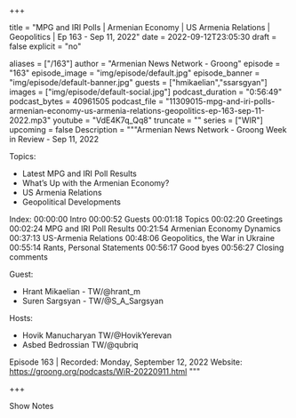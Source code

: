 
+++

title = "MPG and IRI Polls | Armenian Economy | US Armenia Relations | Geopolitics | Ep 163 - Sep 11, 2022"
date = 2022-09-12T23:05:30
draft = false
explicit = "no"

aliases = ["/163"]
author = "Armenian News Network - Groong"
episode = "163"
episode_image = "img/episode/default.jpg"
episode_banner = "img/episode/default-banner.jpg"
guests = ["hmikaelian","ssarsgyan"]
images = ["img/episode/default-social.jpg"]
podcast_duration = "0:56:49"
podcast_bytes = 40961505
podcast_file = "11309015-mpg-and-iri-polls-armenian-economy-us-armenia-relations-geopolitics-ep-163-sep-11-2022.mp3"
youtube = "VdE4K7q_Qq8"
truncate = ""
series = ["WIR"]
upcoming = false
Description = """Armenian News Network - Groong Week in Review - Sep 11, 2022

Topics:
* Latest MPG and IRI Poll Results
* What’s Up with the Armenian Economy?
* US Armenia Relations
* Geopolitical Developments

Index:
00:00:00 Intro
00:00:52 Guests
00:01:18 Topics
00:02:20 Greetings
00:02:24 MPG and IRI Poll Results
00:21:54 Armenian Economy Dynamics
00:37:13 US-Armenia Relations
00:48:06 Geopolitics, the War in Ukraine
00:55:14 Rants, Personal Statements
00:56:17 Good byes
00:56:27 Closing comments

Guest:
* Hrant Mikaelian - TW/@hrant_m
* Suren Sargsyan - TW/@S_A_Sargsyan

Hosts:
* Hovik Manucharyan TW/@HovikYerevan
* Asbed Bedrossian TW/@qubriq

Episode 163 | Recorded: Monday, September 12, 2022
Website: https://groong.org/podcasts/WiR-20220911.html
"""

+++

Show Notes

